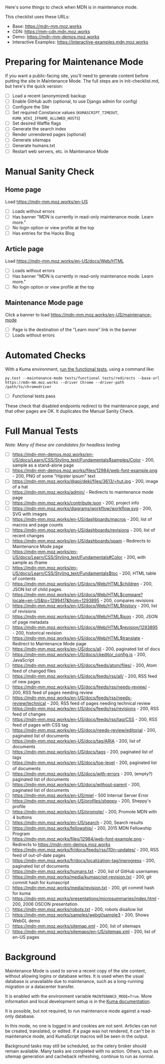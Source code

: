 Here's some things to check when MDN is in maintenance mode.

This checklist uses these URLs:

* Base: https://mdn-mm.moz.works
* CDN: https://mm-cdn.mdn.moz.works
* Demo: https://mdn-mm-demos.moz.works
* Interactive Examples: https://interactive-examples.mdn.moz.works

# Preparing for Maintenance Mode

If you want a public-facing site, you'll need to generate
content before putting the site in Maintenance Mode. The
full steps are in init-checklist.md, but here's the quick version:

* [ ] Load a recent (anonymized) backup
* [ ] Enable GitHub auth (optional, to use Django admin for config)
* [ ] Configure the Site
* [ ] Set required Constance values (``KUMASCRIPT_TIMEOUT``, ``KUMA_WIKI_IFRAME_ALLOWED_HOSTS``)
* [ ] Set desired Waffle flags
* [ ] Generate the search index
* [ ] Render unrendered pages (optional)
* [ ] Generate sitemaps
* [ ] Generate humans.txt
* [ ] Restart web servers, etc. in Maintenance Mode

# Manual Sanity Check

## Home page

Load https://mdn-mm.moz.works/en-US

* [ ] Loads without errors
* [ ] Has banner "MDN is currently in read-only maintenance mode. Learn more."
* [ ] No login option or view profile at the top
* [ ] Has entries for the Hacks Blog

## Article page

Load https://mdn-mm.moz.works/en-US/docs/Web/HTML

* [ ] Loads without errors
* [ ] Has banner "MDN is currently in read-only maintenance mode. Learn more."
* [ ] No login option or view profile at the top

## Maintenance Mode page

Click a banner to load https://mdn-mm.moz.works/en-US/maintenance-mode

* [ ] Page is the destination of the "Learn more" link in the banner
* [ ] Loads without errors

# Automated Checks

With a Kuma environment,
[run the functional tests](https://kuma.readthedocs.io/en/latest/tests-ui.html),
using a command like:

```
py.test --maintenance-mode tests/functional tests/redirects --base-url https://mdn-mm.moz.works --driver Chrome --driver-path /path/to/chromedriver
```

* [ ] Functional tests pass

These check that disabled endpoints redirect to the maintenance page, and that
other pages are OK. It duplicates the Manual Sanity Check.

# Full Manual Tests

*Note: Many of these are candidates for headless testing*

* [ ] https://mdn-mm-demos.moz.works/en-US/docs/Learn/CSS/Styling_text/Fundamentals$samples/Color - 200, sample as a stand-alone page
* [ ] https://mdn-mm-demos.moz.works/files/12984/web-font-example.png - 200, PNG of some "Hipster ipsum" text
* [ ] https://mdn-mm.moz.works/@api/deki/files/3613/=hut.jpg - 200, image of a hat
* [ ] https://mdn-mm.moz.works/admin/ - Redirects to maintenance mode page
* [ ] https://mdn-mm.moz.works/contribute.json - 200, project info
* [ ] https://mdn-mm.moz.works/diagrams/workflow/workflow.svg - 200, SVG with images
* [ ] https://mdn-mm.moz.works/en-US/dashboards/macros - 200, list of macros and page counts
* [ ] https://mdn-mm.moz.works/en-US/dashboards/revisions - 200, list of recent changes
* [ ] https://mdn-mm.moz.works/en-US/dashboards/spam - Redirects to Maintenance Mode page
* [ ] https://mdn-mm.moz.works/en-US/docs/Learn/CSS/Styling_text/Fundamentals#Color - 200, with sample as iframe
* [ ] https://mdn-mm.moz.works/en-US/docs/Learn/CSS/Styling_text/Fundamentals$toc - 200, HTML table of contents
* [ ] https://mdn-mm.moz.works/en-US/docs/Web/HTML$children - 200, JSON list of child pages
* [ ] https://mdn-mm.moz.works/en-US/docs/Web/HTML$compare?locale=en-US&to=1299417&from=1293895 - 200, compares revisions
* [ ] https://mdn-mm.moz.works/en-US/docs/Web/HTML$history - 200, list of revisions
* [ ] https://mdn-mm.moz.works/en-US/docs/Web/HTML$json - 200, JSON of page metadata
* [ ] https://mdn-mm.moz.works/en-US/docs/Web/HTML$revision/1293895 - 200, historical revision
* [ ] https://mdn-mm.moz.works/en-US/docs/Web/HTML$translate - Redirect to Maintenance Mode page
* [ ] https://mdn-mm.moz.works/en-US/docs/all - 200, paginated list of docs
* [ ] https://mdn-mm.moz.works/en-US/docs/ckeditor_config.js - 200, JavaScript
* [ ] https://mdn-mm.moz.works/en-US/docs/feeds/atom/files/ - 200, Atom feed of changed files
* [ ] https://mdn-mm.moz.works/en-US/docs/feeds/rss/all/ - 200, RSS feed of new pages
* [ ] https://mdn-mm.moz.works/en-US/docs/feeds/rss/needs-review/ - 200, RSS feed of pages needing review
* [ ] https://mdn-mm.moz.works/en-US/docs/feeds/rss/needs-review/technical - 200, RSS feed of pages needing technical review
* [ ] https://mdn-mm.moz.works/en-US/docs/feeds/rss/revisions - 200, RSS feed of changes
* [ ] https://mdn-mm.moz.works/en-US/docs/feeds/rss/tag/CSS - 200, RSS feed of pages with CSS tag
* [ ] https://mdn-mm.moz.works/en-US/docs/needs-review/editorial - 200, paginated list of documents
* [ ] https://mdn-mm.moz.works/en-US/docs/tag/ARIA - 200, list of documents
* [ ] https://mdn-mm.moz.works/en-US/docs/tags - 200, paginated list of tags
* [ ] https://mdn-mm.moz.works/en-US/docs/top-level - 200, paginated list of documents
* [ ] https://mdn-mm.moz.works/en-US/docs/with-errors - 200, (empty?) paginated list of documents
* [ ] https://mdn-mm.moz.works/en-US/docs/without-parent - 200, paginated list of documents
* [ ] https://mdn-mm.moz.works/en-US/miel  - 500 Internal Server Error
* [ ] https://mdn-mm.moz.works/en-US/profiles/sheppy - 200, Sheppy's profile
* [ ] https://mdn-mm.moz.works/en-US/promote/ - 200, Promote MDN with 4 buttons
* [ ] https://mdn-mm.moz.works/en-US/search - 200, Search results
* [ ] https://mdn-mm.moz.works/fellowship/ - 200, 2015 MDN Fellowship Program
* [ ] https://mdn-mm.moz.works/files/12984/web-font-example.png - Redirects to https://mdn-mm-demos.moz.works
* [ ] https://mdn-mm.moz.works/fr/docs/feeds/rss/l10n-updates/ - 200, RSS feed of out-of-date pages
* [ ] https://mdn-mm.moz.works/fr/docs/localization-tag/inprogress - 200, paginated list of documents
* [ ] https://mdn-mm.moz.works/humans.txt - 200, list of GitHub usernames
* [ ] https://mdn-mm.moz.works/media/kumascript-revision.txt - 200, git commit hash for kumascript
* [ ] https://mdn-mm.moz.works/media/revision.txt - 200, git commit hash for kuma
* [ ] https://mdn-mm.moz.works/presentations/microsummaries/index.html - 200, 2006 OSCON presentation
* [ ] https://mdn-mm.moz.works/robots.txt - 200, robots disallow list
* [ ] https://mdn-mm.moz.works/samples/webgl/sample3 - 200, Shows WebGL demo
* [ ] https://mdn-mm.moz.works/sitemap.xml - 200, list of sitemaps
* [ ] https://mdn-mm.moz.works/sitemaps/en-US/sitemap.xml - 200, list of en-US pages

# Background

Maintenance Mode is used to serve a recent copy of the site content, without
allowing logins or database writes. It is used when the usual database is
unavailable due to maintenance, such as a long-running migration or a
datacenter transfer.

It is enabled with the environment variable ``MAINTENANCE_MODE=True``.
More information and local development setup is in the
[Kuma documentation](https://kuma.readthedocs.io/en/latest/development.html#maintenance-mode).

It is possible, but not required, to run maintenance mode against a read-only
database.

In this mode, no one is logged in and cookies are not sent. Articles can not be
created, translated, or edited. If a page was not rendered, it can't be in
maintenance mode, and KumaScript macros will be seen in the output.

Background tasks may still be scheduled, so the celery broker should remain
available. Many tasks are completed with no action.  Others, such as sitemap
generation and cacheback refreshing, continue to run as normal.
